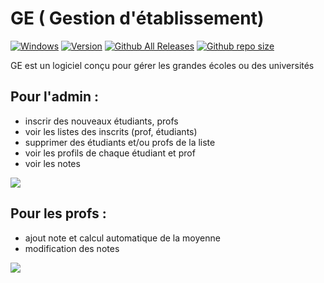 # GE ( Gestion d'établissement)

[![Windows](https://img.shields.io/badge/Windows-yes-red.svg)](#README)
[![Version](https://img.shields.io/badge/Version-2.0.0-teal)](https://github.com/jahjuno/GE/releases)
[![Github All Releases](https://img.shields.io/github/downloads/jahjuno/GE/total?style=flat-square)](https://github.com/jahjuno/GE/releases/download/v2.0.0/ge_software-v2.0.0.exe)
[![Github repo size](https://img.shields.io/github/repo-size/jahjuno/GE)](#README)

GE est un logiciel conçu pour gérer les grandes écoles ou des universités

## Pour l'admin :
- inscrir des nouveaux étudiants, profs
- voir les listes des inscrits (prof, étudiants)
- supprimer des étudiants et/ou profs de la liste
- voir les profils de chaque étudiant et prof 
- voir les notes
<img src="https://github.com/jahjuno/GE/tree/main/src/dist/img/admin_page.png">


## Pour les profs :
- ajout note et calcul automatique de la moyenne
- modification des notes

<img src="https://github.com/jahjuno/GE/tree/main/src/dist/img/ensg.png">
